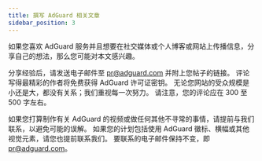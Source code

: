 ```yaml
---
title: 撰写 AdGuard 相关文章
sidebar_position: 3
---
```


如果您喜欢 AdGuard 服务并且想要在社交媒体或个人博客或网站上传播信息，分享自己的想法，那么您可能对本文感兴趣。

分享经验后，请发送电子邮件至 [pr@adguard.com](mailto:pr@adguard.com) 并附上您帖子的链接。 评论写得最精彩的作者将免费获得 AdGuard 许可证密钥。 无论您网站的受众规模是小还是大，都没有关系；我们重视每一次努力。 请注意，您的评论应在 300 至 500 字左右。

如果您打算制作有关 AdGuard 的视频或做任何其他不寻常的事情，请提前与我们联系，以避免可能的误解。 如果您的计划包括使用 AdGuard 徽标、横幅或其他视觉元素，请您也提前联系我们。 要联系的电子邮件保持不变，即 [pr@adguard.com](mailto:pr@adguard.com)。
